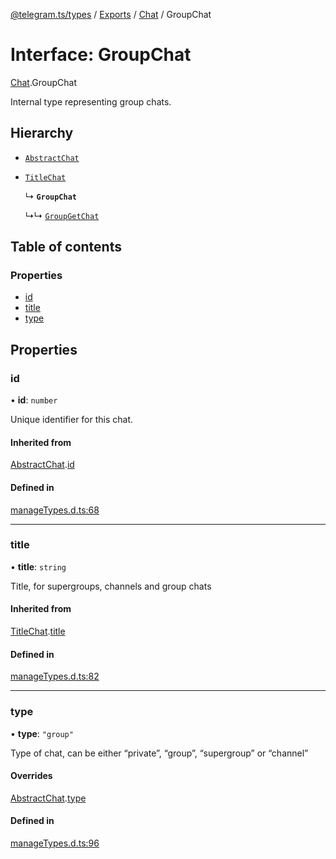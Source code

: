 [@telegram.ts/types](../README.md) / [Exports](../modules.md) / [Chat](../modules/Chat.md) / GroupChat

# Interface: GroupChat

[Chat](../modules/Chat.md).GroupChat

Internal type representing group chats.

## Hierarchy

- [`AbstractChat`](Chat.AbstractChat.md)

- [`TitleChat`](Chat.TitleChat.md)

  ↳ **`GroupChat`**

  ↳↳ [`GroupGetChat`](Chat.GroupGetChat.md)

## Table of contents

### Properties

- [id](Chat.GroupChat.md#id)
- [title](Chat.GroupChat.md#title)
- [type](Chat.GroupChat.md#type)

## Properties

### id

• **id**: `number`

Unique identifier for this chat.

#### Inherited from

[AbstractChat](Chat.AbstractChat.md).[id](Chat.AbstractChat.md#id)

#### Defined in

[manageTypes.d.ts:68](https://github.com/telegramsjs/types/blob/d08200f/src/manageTypes.d.ts#L68)

___

### title

• **title**: `string`

Title, for supergroups, channels and group chats

#### Inherited from

[TitleChat](Chat.TitleChat.md).[title](Chat.TitleChat.md#title)

#### Defined in

[manageTypes.d.ts:82](https://github.com/telegramsjs/types/blob/d08200f/src/manageTypes.d.ts#L82)

___

### type

• **type**: ``"group"``

Type of chat, can be either “private”, “group”, “supergroup” or “channel”

#### Overrides

[AbstractChat](Chat.AbstractChat.md).[type](Chat.AbstractChat.md#type)

#### Defined in

[manageTypes.d.ts:96](https://github.com/telegramsjs/types/blob/d08200f/src/manageTypes.d.ts#L96)
